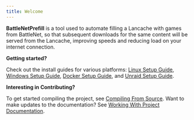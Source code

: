 ```yaml
---
title: Welcome
---
```


**BattleNetPrefill** is a tool used to automate filling a Lancache with games from BattleNet, so that subsequent downloads for the same content will be served from the Lancache, improving speeds and reducing load on your internet connection.

**Getting started?**

Check out the install guides for various platforms: [Linux Setup Guide](install-guides/Linux-Setup-Guide.md), [Windows Setup Guide](install-guides/Windows-Setup-Guide.md), [Docker Setup Guide](install-guides/Docker-Setup-Guide.md), and [Unraid Setup Guide](install-guides/Unraid-Setup-Guide.md).

**Interesting in Contributing?**

To get started compiling the project, see [Compiling From Source](dev-guides/Compiling-from-source.md).
Want to make updates to the documentation? See [Working With Project Documentation](dev-guides/mkdocs-setup.md).
